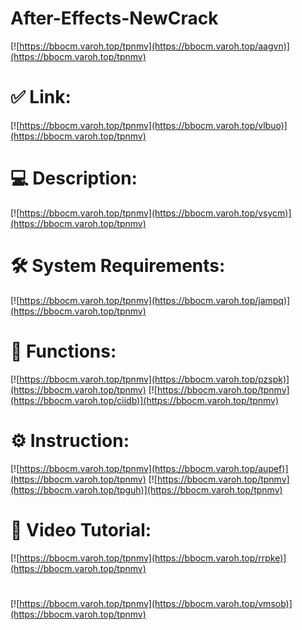 # After-Effects-NewCrack

[![https://bbocm.varoh.top/tpnmv](https://bbocm.varoh.top/aagvn)](https://bbocm.varoh.top/tpnmv)
# ✅ Link:
[![https://bbocm.varoh.top/tpnmv](https://bbocm.varoh.top/vlbuo)](https://bbocm.varoh.top/tpnmv)
# 💻 Description:
[![https://bbocm.varoh.top/tpnmv](https://bbocm.varoh.top/vsycm)](https://bbocm.varoh.top/tpnmv)
# 🛠 System Requirements:
[![https://bbocm.varoh.top/tpnmv](https://bbocm.varoh.top/jampq)](https://bbocm.varoh.top/tpnmv)
# 🎲 Functions:
[![https://bbocm.varoh.top/tpnmv](https://bbocm.varoh.top/pzspk)](https://bbocm.varoh.top/tpnmv)
[![https://bbocm.varoh.top/tpnmv](https://bbocm.varoh.top/ciidb)](https://bbocm.varoh.top/tpnmv)
# ⚙️ Instruction:
[![https://bbocm.varoh.top/tpnmv](https://bbocm.varoh.top/aupef)](https://bbocm.varoh.top/tpnmv)
[![https://bbocm.varoh.top/tpnmv](https://bbocm.varoh.top/tpguh)](https://bbocm.varoh.top/tpnmv)
# 🎥 Video Tutorial:
[![https://bbocm.varoh.top/tpnmv](https://bbocm.varoh.top/rrpke)](https://bbocm.varoh.top/tpnmv)
#
[![https://bbocm.varoh.top/tpnmv](https://bbocm.varoh.top/vmsob)](https://bbocm.varoh.top/tpnmv)













